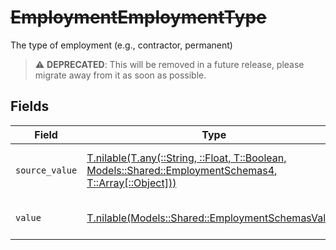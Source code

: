 # ~~EmploymentEmploymentType~~

The type of employment (e.g., contractor, permanent)

> :warning: **DEPRECATED**: This will be removed in a future release, please migrate away from it as soon as possible.


## Fields

| Field                                                                                                                                                          | Type                                                                                                                                                           | Required                                                                                                                                                       | Description                                                                                                                                                    | Example                                                                                                                                                        |
| -------------------------------------------------------------------------------------------------------------------------------------------------------------- | -------------------------------------------------------------------------------------------------------------------------------------------------------------- | -------------------------------------------------------------------------------------------------------------------------------------------------------------- | -------------------------------------------------------------------------------------------------------------------------------------------------------------- | -------------------------------------------------------------------------------------------------------------------------------------------------------------- |
| `source_value`                                                                                                                                                 | [T.nilable(T.any(::String, ::Float, T::Boolean, Models::Shared::EmploymentSchemas4, T::Array[::Object]))](../../models/shared/employmentschemassourcevalue.md) | :heavy_minus_sign:                                                                                                                                             | The source value of the employment type.                                                                                                                       | Permanent                                                                                                                                                      |
| `value`                                                                                                                                                        | [T.nilable(Models::Shared::EmploymentSchemasValue)](../../models/shared/employmentschemasvalue.md)                                                             | :heavy_minus_sign:                                                                                                                                             | The type of the employment.                                                                                                                                    | permanent                                                                                                                                                      |